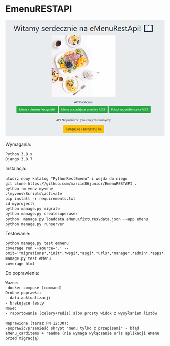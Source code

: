 EmenuRESTAPI 
===========

![alt text](https://github.com/marcin86junior/EmenuRESTAPI/blob/main/readme.PNG?raw=true)

Wymagania:

	Python 3.8.x
	Django 3.0.7

Instalacja:

	utwórz nowy katalog "PythonRestEmenu" i wejdz do niego
	git clone https://github.com/marcin86junior/EmenuRESTAPI .
	python -m venv myvenv
	.\myvenv\Scripts\activate
	pip install -r requirements.txt
	cd myproject\
	python manage.py migrate
	python manage.py createsuperuser
	python  manage.py loaddata eMenu\fixtures\data.json --app eMenu
	python manage.py runserver 

Testowanie:

	python manage.py test emnenu
	coverage run --source='.' --omit='*migrations*,*init*,*wsgi*,*asgi*,*urls*,*manage*,*admin*,*apps*,*settings*,*test*,*seriali*' manage.py test eMenu
	coverage html
	

Do poprawienia:

	Ważne:
	-docker-compose (command)
	Drobne poprawki:
	- data auktualizacji
	- brakujące testy
	Nowe:	
	- raportowanie (celery+redis) albo prosty widok z wysyłaniem listów
	
	Naprawione (teraz PN 12:30):
	-poprawić/przenieść skrypt "menu tylko z przepisami" - błąd eMenu_carditems + readme (nie wymaga wyłączanie urls aplikacji eMenu przed migracją)
